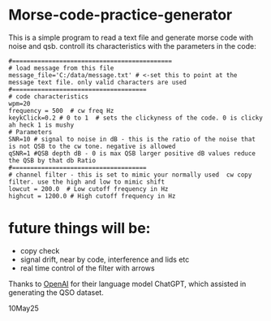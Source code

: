 # Morse-code-practice-generator
This is a simple program to read a text file and generate morse code with noise and qsb. controll its characteristics with the parameters in the code: 

```
#============================================
# load message from this file
message_file='C:/data/message.txt' # <-set this to point at the message text file. only valid characters are used 
#=====================================
# code characteristics
wpm=20
frequency = 500  # cw freq Hz
keykClick=0.2 # 0 to 1  # sets the clickyness of the code. 0 is clicky ah heck 1 is mushy
# Parameters
SNR=10 # signal to noise in dB - this is the ratio of the noise that is not QSB to the cw tone. negative is allowed 
qSNR=1 #QSB depth dB - 0 is max QSB larger positive dB values reduce the QSB by that db Ratio
#=====================================
# channel filter - this is set to mimic your normally used  cw copy filter. use the high and low to mimic shift
lowcut = 200.0  # Low cutoff frequency in Hz
highcut = 1200.0 # High cutoff frequency in Hz

```

# future things will be:
- copy check 
- signal drift, near by code, interference and lids etc
- real time control of the filter with arrows

Thanks to [OpenAI](https://www.openai.com) for their language model ChatGPT, which assisted in generating the QSO dataset.

10May25
